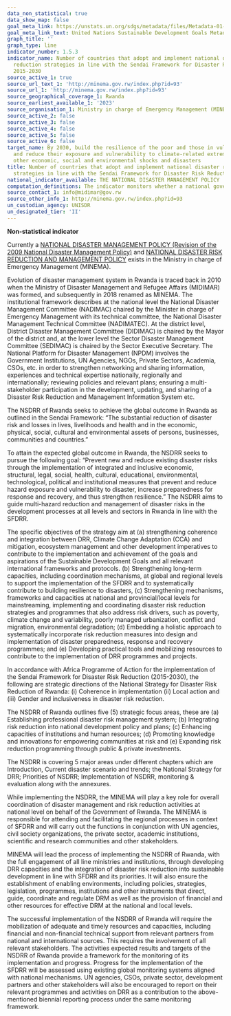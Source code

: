 ```yaml
---
data_non_statistical: true
data_show_map: false
goal_meta_link: https://unstats.un.org/sdgs/metadata/files/Metadata-01-05-03.pdf
goal_meta_link_text: United Nations Sustainable Development Goals Metadata (pdf 894kB)
graph_title: ''
graph_type: line
indicator_number: 1.5.3
indicator_name: Number of countries that adopt and implement national disaster risk
  reduction strategies in line with the Sendai Framework for Disaster Risk Reduction
  2015-2030
source_active_1: true
source_url_text_1: 'http://minema.gov.rw/index.php?id=93'
source_url_1: 'http://minema.gov.rw/index.php?id=93'
source_geographical_coverage_1: Rwanda
source_earliest_available_1: '2023'
source_organisation_1: Ministry in charge of Emergency Management (MINEMA)
source_active_2: false
source_active_3: false
source_active_4: false
source_active_5: false
source_active_6: false
target_name: By 2030, build the resilience of the poor and those in vulnerable situations
  and reduce their exposure and vulnerability to climate-related extreme events and
  other economic, social and environmental shocks and disasters
title: Number of countries that adopt and implement national disaster risk reduction
  strategies in line with the Sendai Framework for Disaster Risk Reduction 2015-2030
national_indicator_available: THE NATIONAL DISASTER MANAGEMENT POLICY 
computation_definitions: The indicator monitors whether a national government has adopted and implemented national and local DRR strategies, which the Sendai Framework calls for.
source_contact_1: info@midimar@gov.rw
source_other_info_1: http://minema.gov.rw/index.php?id=93
un_custodian_agency: UNISDR
un_designated_tier: 'II'
---
```

**Non-statistical indicator**

Currently a [NATIONAL DISASTER MANAGEMENT POLICY (Revision of the 2009 National Disaster Management Policy)](http://minema.gov.rw/fileadmin/user_upload/Disaster_Management_Policy_01.pdf) and [NATIONAL DISASTER RISK REDUCTION AND MANAGEMENT POLICY](https://www.minema.gov.rw/index.php?eID=dumpFile&t=f&f=70104&token=1e6bdd5b22ad6a5455e3c313753ea76b327568a3) exists in the Ministry in charge of Emergency Management (MINEMA).

Evolution of disaster management system in Rwanda is traced back in 2010 when the Ministry of Disaster Management and Refugee Affairs (MIDIMAR) was formed, and subsequently in 2018 renamed as MINEMA. The institutional framework describes at the national level the National Disaster Management Committee (NADIMAC) chaired by the Minister in charge of Emergency Management with its technical committee, the National Disaster Management Technical Committee (NADIMATEC). At the district level, District Disaster Management Committee (DIDIMAC) is chaired by the Mayor of the district and, at the lower level the Sector Disaster Management Committee (SEDIMAC) is chaired by the Sector Executive Secretary. The National Platform for Disaster Management (NPDM) involves the Government Institutions, UN Agencies, NGOs, Private Sectors, Academia, CSOs, etc. in order to strengthen networking and sharing information, experiences and technical expertise nationally, regionally and internationally; reviewing policies and relevant plans; ensuring a multi-stakeholder participation in the development, updating, and sharing of a Disaster Risk Reduction and Management Information System etc.

The NSDRR of Rwanda seeks to achieve the global outcome in Rwanda as outlined in the Sendai Framework: “The substantial reduction of disaster risk and losses in lives, livelihoods and health and in the economic, physical, social, cultural and environmental assets of persons, businesses, communities and countries.”

To attain the expected global outcome in Rwanda, the NSDRR seeks to pursue the following goal: “Prevent new and reduce existing disaster risks through the implementation of integrated and inclusive economic, structural, legal, social, health, cultural, educational, environmental, technological, political and institutional measures that prevent and reduce hazard exposure and vulnerability to disaster, increase preparedness for response and recovery, and thus strengthen resilience.” The NSDRR aims to guide multi-hazard reduction and management of disaster risks in the development processes at all levels and sectors in Rwanda in line with the SFDRR.

The specific objectives of the strategy aim at (a) strengthening coherence and integration between DRR, Climate Change Adaptation (CCA) and mitigation, ecosystem management and other development imperatives to contribute to the implementation and achievement of the goals and aspirations of the Sustainable Development Goals and all relevant international frameworks and protocols. (b) Strengthening long-term capacities, including coordination mechanisms, at global and regional levels to support the implementation of the SFDRR and to systematically contribute to building resilience to disasters, (c) Strengthening mechanisms, frameworks and capacities at national and provincial/local levels for mainstreaming, implementing and coordinating disaster risk reduction strategies and programmes that also address risk drivers, such as poverty, climate change and variability, poorly managed urbanization, conflict and migration, environmental degradation; (d) Embedding a holistic approach to systematically incorporate risk reduction measures into design and implementation of disaster preparedness, response and recovery programmes;  and (e) Developing practical tools and mobilizing resources to contribute to the implementation of DRR programmes and projects.

In accordance with Africa Programme of Action for the implementation of the Sendai Framework for Disaster Risk Reduction (2015-2030), the following are strategic directions of the National Strategy for Disaster Risk Reduction of Rwanda: (i) Coherence in implementation (ii) Local action and (iii) Gender and inclusiveness in disaster risk reduction.

The NSDRR of Rwanda outlines five (5) strategic focus areas, these are (a) Establishing professional disaster risk management system; (b) Integrating risk reduction into national development policy and plans; (c) Enhancing capacities of institutions and human resources; (d) Promoting knowledge and innovations for empowering communities at risk and (e) Expanding risk reduction programming through public & private investments.

The NSDRR is covering 5 major areas under different chapters which are Introduction, Current disaster scenario and trends; the National Strategy for DRR; Priorities of NSDRR; Implementation of NSDRR, monitoring & evaluation along with the annexures.

While implementing the NSDRR, the MINEMA will play a key role for overall coordination of disaster management and risk reduction activities at national level on behalf of the Government of Rwanda. The MINEMA is responsible for attending and facilitating the regional processes in context of SFDRR and will carry out the functions in conjunction with UN agencies, civil society organizations, the private sector, academic institutions, scientific and research communities and other stakeholders.

MINEMA will lead the process of implementing the NSDRR of Rwanda, with the full engagement of all line ministries and institutions, through developing DRR capacities and the integration of disaster risk reduction into sustainable development in line with SFDRR and its priorities. It will also ensure the establishment of enabling environments, including policies, strategies, legislation, programmes, institutions and other instruments that direct, guide, coordinate and regulate DRM as well as the provision of financial and other resources for effective DRM at the national and local levels.

The successful implementation of the NSDRR of Rwanda will require the mobilization of adequate and timely resources and capacities, including financial and non-financial technical support from relevant partners from national and international sources. This requires the involvement of all relevant stakeholders. The activities expected results and targets of the NSDRR of Rwanda provide a framework for the monitoring of its implementation and progress. Progress for the implementation of the SFDRR will be assessed using existing global monitoring systems aligned with national mechanisms.  UN agencies, CSOs, private sector, development partners and other stakeholders will also be encouraged to report on their relevant programmes and activities on DRR as a contribution to the above-mentioned biennial reporting process under the same monitoring framework.
